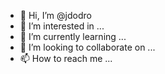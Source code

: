 - 👋 Hi, I’m @jdodro
- 👀 I’m interested in ...
- 🌱 I’m currently learning ...
- 💞️ I’m looking to collaborate on ...
- 📫 How to reach me ...

<!---
jdodro/jdodro is a ✨ special ✨ repository because its `README.md` (this file) appears on your GitHub profile.
You can click the Preview link to take a look at your changes.
--->
